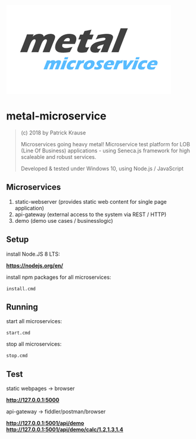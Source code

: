![Logo](https://github.com/PKrause79/metal-microservice/blob/master/metal-microservice-logo.png)

# metal-microservice

> (c) 2018 by Patrick Krause
> 
> Microservices going heavy metal! Microservice test platform for LOB (Line Of Business) 
> applications - using Seneca.js framework for high scaleable and robust services.
> 
> Developed & tested under Windows 10, using Node.js / JavaScript

## Microservices

1. static-webserver (provides static web content for single page application)
2. api-gateway (external access to the system via REST / HTTP)
3. demo (demo use cases / businesslogic)

## Setup

install Node.JS 8 LTS:

__https://nodejs.org/en/__

install npm packages for all microservices:
```
install.cmd
```
## Running

start all microservices:
```
start.cmd
```
stop all microservices:
```
stop.cmd
 ```
## Test

static webpages -> browser

  __http://127.0.0.1:5000__

api-gateway -> fiddler/postman/browser

  __http://127.0.0.1:5001/api/demo__
  __http://127.0.0.1:5001/api/demo/calc/1.2,1.3,1.4__

